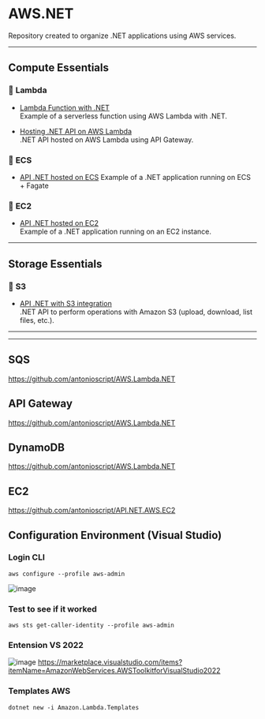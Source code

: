 # AWS.NET

Repository created to organize .NET applications using AWS services.

---

## Compute Essentials

### 🔗 **Lambda**
- [Lambda Function with .NET](https://github.com/antonioscript/AWS.Lambda.NET)  
  Example of a serverless function using AWS Lambda with .NET.

- [Hosting .NET API on AWS Lambda](https://github.com/antonioscript/API.NET.AWS.Lambda)  
  .NET API hosted on AWS Lambda using API Gateway.

### 🔗 **ECS**
- [API .NET hosted on ECS](https://github.com/antonioscript/API.NET.AWS.ECS)
  Example of a .NET application running on ECS + Fagate

### 🔗 **EC2**
- [API .NET hosted on EC2](https://github.com/antonioscript/API.NET.AWS.EC2)  
  Example of a .NET application running on an EC2 instance.

---

## Storage Essentials

### 🔗 **S3**
- [API .NET with S3 integration](https://github.com/antonioscript/API.NET.AWS.S3)  
  .NET API to perform operations with Amazon S3 (upload, download, list files, etc.).

---



-----
## SQS
https://github.com/antonioscript/AWS.Lambda.NET

## API Gateway
https://github.com/antonioscript/AWS.Lambda.NET

## DynamoDB
https://github.com/antonioscript/AWS.Lambda.NET

## EC2
https://github.com/antonioscript/API.NET.AWS.EC2

## Configuration Environment (Visual Studio)

### Login CLI
``` powersehl
aws configure --profile aws-admin
```
![image](https://github.com/user-attachments/assets/0853554a-bdc1-47dc-9fe7-e39bd98f0453)

### Test to see if it worked
``` powershel
aws sts get-caller-identity --profile aws-admin
```

### Entension VS 2022

![image](https://github.com/user-attachments/assets/bc0c777c-88bd-40af-9bb9-da0ca6900e00)
https://marketplace.visualstudio.com/items?itemName=AmazonWebServices.AWSToolkitforVisualStudio2022

### Templates AWS
```powershel
dotnet new -i Amazon.Lambda.Templates
```


